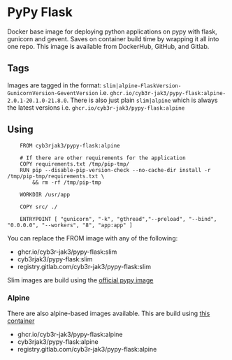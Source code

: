 # PyPy Flask

Docker base image for deploying python applications on pypy with flask, gunicorn and gevent. Saves on container build time by wrapping it all into one repo. This image is available from DockerHub, GitHub, and Gitlab.

## Tags

Images are tagged in the format: `slim|alpine-FlaskVersion-GunicornVersion-GeventVersion` i.e. `ghcr.io/cyb3r-jak3/pypy-flask:alpine-2.0.1-20.1.0-21.8.0`. There is also just plain `slim|alpine` which is always the latest versions i.e. `ghcr.io/cyb3r-jak3/pypy-flask:alpine`

## Using

```docker
    FROM cyb3rjak3/pypy-flask:alpine

    # If there are other requirements for the application
    COPY requirements.txt /tmp/pip-tmp/
    RUN pip --disable-pip-version-check --no-cache-dir install -r /tmp/pip-tmp/requirements.txt \
        && rm -rf /tmp/pip-tmp

    WORKDIR /usr/app

    COPY src/ ./

    ENTRYPOINT [ "gunicorn", "-k", "gthread","--preload", "--bind", "0.0.0.0", "--workers", "8", "app:app" ]
```

You can replace the FROM image with any of the following:

- ghcr.io/cyb3r-jak3/pypy-flask:slim
- cyb3rjak3/pypy-flask:slim
- registry.gitlab.com/cyb3r-jak3/pypy-flask:slim

Slim images are build using the [official pypy image](https://hub.docker.com/_/pypy/)

### Alpine

There are also alpine-based images available. This are build using [this container](https://hub.docker.com/r/jamiehewland/alpine-pypy/)

- ghcr.io/cyb3r-jak3/pypy-flask:alpine
- cyb3rjak3/pypy-flask:alpine
- registry.gitlab.com/cyb3r-jak3/pypy-flask:alpine

